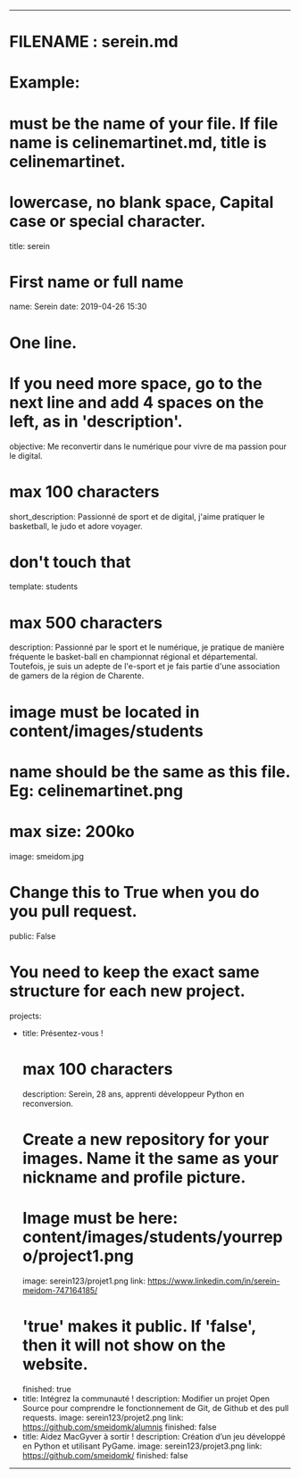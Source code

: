 ---

# FILENAME : serein.md
# Example: 
# must be the name of your file. If file name is celinemartinet.md, title is celinemartinet.
# lowercase, no blank space, Capital case or special character.
title: serein

# First name or full name
name: Serein
date: 2019-04-26 15:30

# One line.
# If you need more space, go to the next line and add 4 spaces on the left, as in 'description'.
objective: Me reconvertir dans le numérique pour vivre de ma passion pour le digital.

# max 100 characters
short_description: Passionné de sport et de digital, j'aime pratiquer le basketball, le judo et adore voyager.

# don't touch that
template: students

# max 500 characters
description:
    Passionné par le sport et le numérique, je pratique de manière fréquente
    le basket-ball en championnat régional et départemental. Toutefois,
    je suis un adepte de l'e-sport et je fais partie d'une association
    de gamers de la région de Charente.

# image must be located in content/images/students
# name should be the same as this file. Eg: celinemartinet.png
# max size: 200ko
image: smeidom.jpg

# Change this to True when you do you pull request.
public: False

# You need to keep the exact same structure for each new project.
projects:
  - title: Présentez-vous !
    # max 100 characters
    description: Serein, 28 ans, apprenti développeur Python en reconversion.
    # Create a new repository for your images. Name it the same as your nickname and profile picture.
    # Image must be here: content/images/students/yourrepo/project1.png
    image: serein123/projet1.png
    link: https://www.linkedin.com/in/serein-meidom-747164185/
    # 'true' makes it public. If 'false', then it will not show on the website.
    finished: true
  - title: Intégrez la communauté !
    description: Modifier un projet Open Source pour comprendre le fonctionnement de Git, de Github et des pull requests.
    image: serein123/projet2.png
    link: https://github.com/smeidomk/alumnis
    finished: false
  - title: Aidez MacGyver à sortir !
    description: Création d’un jeu développé en Python et utilisant PyGame.
    image: serein123/projet3.png
    link: https://github.com/smeidomk/
    finished: false
---